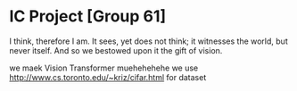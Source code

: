 # IC Project \[Group 61\]

I think, therefore I am. It sees, yet does not think; it witnesses the world, but never itself. And so we bestowed upon it the gift of vision.

we maek Vision Transformer muehehehehe
we use http://www.cs.toronto.edu/~kriz/cifar.html for dataset